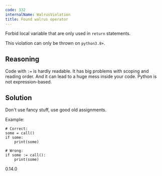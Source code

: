 ```yaml
---
code: 332
internalName: WalrusViolation
title: Found walrus operator
---
```


Forbid local variable that are only used in `return` statements.

This violation can only be thrown on `python3.8+`.

## Reasoning
Code with `:=` is hardly readable. It has big problems with scoping
and reading order. And it can lead to a huge mess inside your code.
Python is not expression-based.

## Solution
Don't use fancy stuff, use good old assignments.

Example:

    # Correct:
    some = call()
    if some:
        print(some)
    
    # Wrong:
    if some := call():
        print(some)

<div class="versionadded">

0.14.0

</div>